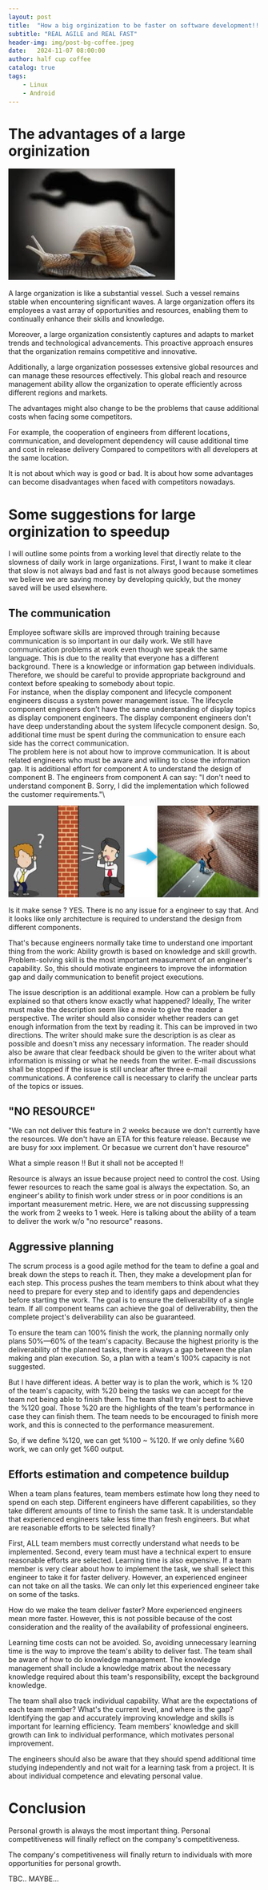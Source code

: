 ```yaml
---
layout: post
title:  "How a big orginization to be faster on software development!!!"
subtitle: "REAL AGILE and REAL FAST"
header-img: img/post-bg-coffee.jpeg
date:   2024-11-07 08:00:00
author: half cup coffee
catalog: true
tags:	
    - Linux
    - Android
---
```


# The advantages of a large orginization

![Crepe](/img/slow-fast.png)

A large organization is like a substantial vessel. Such a vessel remains stable when encountering significant waves. A large organization offers its employees a vast array of opportunities and resources, enabling them to continually enhance their skills and knowledge.

Moreover, a large organization consistently captures and adapts to market trends and technological advancements. This proactive approach ensures that the organization remains competitive and innovative.

Additionally, a large organization possesses extensive global resources and can manage these resources effectively. This global reach and resource management ability allow the organization to operate efficiently across different regions and markets.

The advantages might also change to be the problems that cause additional costs when facing some competitors.

For example, the cooperation of engineers from different locations, communication, and development dependency will cause additional time and cost in release delivery Compared to competitors with all developers at the same location.

It is not about which way is good or bad. It is about how some advantages can become disadvantages when faced with competitors nowadays.

# Some suggestions for large orginization to speedup

I will outline some points from a working level that directly relate to the slowness of daily work in large organizations. First, I want to make it clear that slow is not always bad and fast is not always good because sometimes we believe we are saving money by developing quickly, but the money saved will be used elsewhere.

## The communication
Employee software skills are improved through training because communication is so important in our daily work. We still have communication problems at work even though we speak the same language. This is due to the reality that everyone has a different background. There is a knowledge or information gap between individuals. Therefore, we should be careful to provide appropriate background and context before speaking to somebody about topic.\
For instance, when the display component and lifecycle component engineers discuss a system power management issue. The lifecycle component engineers don't have the same understanding of display topics as display component engineers. The display component engineers don't have deep understanding about the system lifecycle component design. So, additional time must be spent during the communication to ensure each side has the correct communication.\
The problem here is not about how to improve communication. It is about related engineers who must be aware and willing to close the information gap. It is additional effort for component A to understand the design of component B. The engineers from component A can say: "I don't need to understand component B. Sorry, I did the implementation which followed the customer requirements."\

![Crepe](/img/break-wall.png)

Is it make sense ? YES. There is no any issue for a engineer to say that.  And it looks like only architecture is required to understand the design from different components.


That's because engineers normally take time to understand one important thing from the work: Ability growth is based on knowledge and skill growth. Problem-solving skill is the most important measurement of an engineer's capability. So, this should motivate engineers to improve the information gap and daily communication to benefit project executions.

The issue description is an additional example. How can a problem be fully explained so that others know exactly what happened? Ideally, The writer must make the description seem like a movie to give the reader a perspective. The writer should also consider whether readers can get enough information from the text by reading it.
This can be improved in two directions. The writer should make sure the description is as clear as possible and doesn't miss any necessary information. The reader should also be aware that clear feedback should be given to the writer about what information is missing or what he needs from the writer. 
E-mail discussions shall be stopped if the issue is still unclear after three e-mail communications. A conference call is necessary to clarify the unclear parts of the topics or issues. 

## "NO RESOURCE"

"We can not deliver this feature in 2 weeks because we don't currently have the resources. We don't have an ETA for this feature release. Because we are busy for xxx implement. Or becasue we current don't have resource"

What a simple reason !! But it shall not be accepted !!

Resource is always an issue because project need to control the cost. Using fewer resources to reach the same goal is always the expectation. So, an engineer's ability to finish work under stress or in poor conditions is an important measurement metric. Here, we are not discussing suppressing the work from 2 weeks to 1 week. Here is talking about the ability of a team to deliver the work w/o "no resource" reasons.


## Aggressive planning

The scrum process is a good agile method for the team to define a goal and break down the steps to reach it. Then, they make a development plan for each step. This process pushes the team members to think about what they need to prepare for every step and to identify gaps and dependencies before starting the work. The goal is to ensure the deliverability of a single team. If all component teams can achieve the goal of deliverability, then the complete project's deliverability can also be guaranteed. 

To ensure the team can 100% finish the work, the planning normally only plans 50%—60% of the team's capacity. Because the highest priority is the deliverability of the planned tasks, there is always a gap between the plan making and plan execution. So, a plan with a team's 100% capacity is not suggested.

But I have different ideas. 
A better way is to plan the work, which is % 120 of the team's capacity, with %20 being the tasks we can accept for the team not being able to finish them. The team shall try their best to achieve the %120 goal. Those %20 are the highlights of the team's performance in case they can finish them. The team needs to be encouraged to finish more work, and this is connected to the performance measurement.

So, if we define %120, we can get %100 ~ %120. If we only define %60 work, we can only get %60 output.

## Efforts estimation and competence buildup

When a team plans features, team members estimate how long they need to spend on each step. Different engineers have different capabilities, so they take different amounts of time to finish the same task. It is understandable that experienced engineers take less time than fresh engineers. But what are reasonable efforts to be selected finally? 

First, ALL team members must correctly understand what needs to be implemented. Second, every team must have a technical expert to ensure reasonable efforts are selected. Learning time is also expensive. If a team member is very clear about how to implement the task, we shall select this engineer to take it for faster delivery. However, an experienced engineer can not take on all the tasks. We can only let this experienced engineer take on some of the tasks. 

How do we make the team deliver faster? 
More experienced engineers mean more faster. However, this is not possible because of the cost consideration and the reality of the availability of professional engineers. 

Learning time costs can not be avoided. So, avoiding unnecessary learning time is the way to improve the team's ability to deliver fast. The team shall be aware of how to do knowledge management. The knowledge management shall include a knowledge matrix about the necessary knowledge required about this team's responsibility, except the background knowledge. 

The team shall also track individual capability. What are the expectations of each team member? What's the current level, and where is the gap? Identifying the gap and accurately improving knowledge and skills is important for learning efficiency. Team members' knowledge and skill growth can link to individual performance, which motivates personal improvement.

The engineers should also be aware that they should spend additional time studying independently and not wait for a learning task from a project. It is about individual competence and elevating personal value.


# Conclusion

Personal growth is always the most important thing. Personal competitiveness will finally reflect on the company's competitiveness.

The company's competitiveness will finally return to individuals with more opportunities for personal growth.

TBC..
MAYBE...